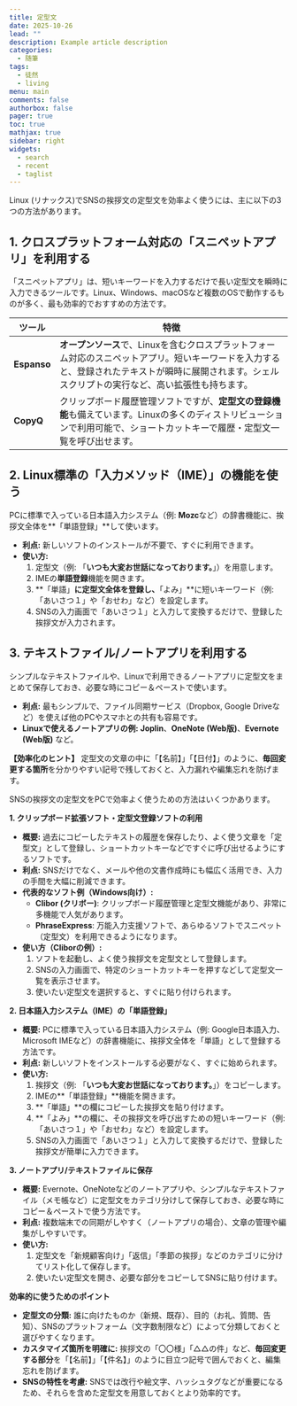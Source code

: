 ```yaml
---
title: 定型文
date: 2025-10-26
lead: ""
description: Example article description
categories:
  - 随筆
tags:
  - 徒然
  - living
menu: main
comments: false
authorbox: false
pager: true
toc: true
mathjax: true
sidebar: right
widgets:
  - search
  - recent
  - taglist
---
```

Linux (リナックス)でSNSの挨拶文の定型文を効率よく使うには、主に以下の3つの方法があります。

## 1. クロスプラットフォーム対応の「スニペットアプリ」を利用する

「スニペットアプリ」は、短いキーワードを入力するだけで長い定型文を瞬時に入力できるツールです。Linux、Windows、macOSなど複数のOSで動作するものが多く、最も効率的でおすすめの方法です。

|ツール|特徴|
|---|---|
|**Espanso**|**オープンソース**で、Linuxを含むクロスプラットフォーム対応のスニペットアプリ。短いキーワードを入力すると、登録されたテキストが瞬時に展開されます。シェルスクリプトの実行など、高い拡張性も持ちます。|
|**CopyQ**|クリップボード履歴管理ソフトですが、**定型文の登録機能**も備えています。Linuxの多くのディストリビューションで利用可能で、ショートカットキーで履歴・定型文一覧を呼び出せます。|

## 2. Linux標準の「入力メソッド（IME）」の機能を使う

PCに標準で入っている日本語入力システム（例: **Mozc**など）の辞書機能に、挨拶文全体を**「単語登録」**して使います。

- **利点:** 新しいソフトのインストールが不要で、すぐに利用できます。
- **使い方:**
    1. 定型文（例: 「**いつも大変お世話になっております。**」）を用意します。
    2. IMEの**単語登録**機能を開きます。
    3. **「単語」**に定型文全体を登録し、**「よみ」**に短いキーワード（例: 「あいさつ１」や「おせわ」など）を設定します。
    4. SNSの入力画面で「あいさつ１」と入力して変換するだけで、登録した挨拶文が入力されます。

## 3. テキストファイル/ノートアプリを利用する

シンプルなテキストファイルや、Linuxで利用できるノートアプリに定型文をまとめて保存しておき、必要な時にコピー＆ペーストで使います。

- **利点:** 最もシンプルで、ファイル同期サービス（Dropbox, Google Driveなど）を使えば他のPCやスマホとの共有も容易です。
- **Linuxで使えるノートアプリの例:** **Joplin**、**OneNote (Web版)**、**Evernote (Web版)** など。

**【効率化のヒント】** 定型文の文章の中に「【名前】」「【日付】」のように、**毎回変更する箇所**を分かりやすい記号で残しておくと、入力漏れや編集忘れを防げます。

SNSの挨拶文の定型文をPCで効率よく使うための方法はいくつかあります。

**1. クリップボード拡張ソフト・定型文登録ソフトの利用**

- **概要:** 過去にコピーしたテキストの履歴を保存したり、よく使う文章を「定型文」として登録し、ショートカットキーなどですぐに呼び出せるようにするソフトです。
- **利点:** SNSだけでなく、メールや他の文書作成時にも幅広く活用でき、入力の手間を大幅に削減できます。
- **代表的なソフト例（Windows向け）:**
    - **Clibor (クリボー)**: クリップボード履歴管理と定型文機能があり、非常に多機能で人気があります。
    - **PhraseExpress**: 万能入力支援ソフトで、あらゆるソフトでスニペット（定型文）を利用できるようになります。
- **使い方（Cliborの例）:**
    1. ソフトを起動し、よく使う挨拶文を定型文として登録します。
    2. SNSの入力画面で、特定のショートカットキーを押すなどして定型文一覧を表示させます。
    3. 使いたい定型文を選択すると、すぐに貼り付けられます。

**2. 日本語入力システム（IME）の「単語登録」**

- **概要:** PCに標準で入っている日本語入力システム（例: Google日本語入力、Microsoft IMEなど）の辞書機能に、挨拶文全体を「単語」として登録する方法です。
- **利点:** 新しいソフトをインストールする必要がなく、すぐに始められます。
- **使い方:**
    1. 挨拶文（例: 「**いつも大変お世話になっております。**」）をコピーします。
    2. IMEの**「単語登録」**機能を開きます。
    3. **「単語」**の欄にコピーした挨拶文を貼り付けます。
    4. **「よみ」**の欄に、その挨拶文を呼び出すための短いキーワード（例: 「あいさつ１」や「おせわ」など）を設定します。
    5. SNSの入力画面で「あいさつ１」と入力して変換するだけで、登録した挨拶文が簡単に入力できます。

**3. ノートアプリ/テキストファイルに保存**

- **概要:** Evernote、OneNoteなどのノートアプリや、シンプルなテキストファイル（メモ帳など）に定型文をカテゴリ分けして保存しておき、必要な時にコピー＆ペーストで使う方法です。
- **利点:** 複数端末での同期がしやすく（ノートアプリの場合）、文章の管理や編集がしやすいです。
- **使い方:**
    1. 定型文を「新規顧客向け」「返信」「季節の挨拶」などのカテゴリに分けてリスト化して保存します。
    2. 使いたい定型文を開き、必要な部分をコピーしてSNSに貼り付けます。

**効率的に使うためのポイント**

- **定型文の分類:** 誰に向けたものか（新規、既存）、目的（お礼、質問、告知）、SNSのプラットフォーム（文字数制限など）によって分類しておくと選びやすくなります。
- **カスタマイズ箇所を明確に:** 挨拶文の「〇〇様」「△△の件」など、**毎回変更する部分**を「【名前】」「【件名】」のように目立つ記号で囲んでおくと、編集忘れを防げます。
- **SNSの特性を考慮:** SNSでは改行や絵文字、ハッシュタグなどが重要になるため、それらを含めた定型文を用意しておくとより効率的です。

